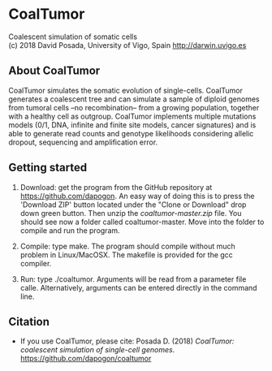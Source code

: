 # CoalTumor
Coalescent simulation of somatic cells  
(c) 2018 David Posada, University of Vigo, Spain <http://darwin.uvigo.es>

## About CoalTumor
CoalTumor simulates the somatic evolution of single-cells. CoalTumor generates a coalescent tree and can simulate a sample of diploid genomes from tumoral cells –no recombination– from a growing population, together with a healthy cell as outgroup. CoalTumor implements multiple mutations models (0/1, DNA, infinite and finite site models, cancer signatures) and is able to generate read counts and genotype likelihoods considering allelic dropout, sequencing and amplification error.

## Getting started

1. Download: get the program from the GitHub repository at <https://github.com/dapogon>. An easy way of doing this is to press the 'Download ZIP' button located under the "Clone or Download" drop down green button. Then unzip the *coaltumor-master.zip* file. You should see now a folder called coaltumor-master. Move into the folder to compile and run the program.

2. Compile: type make. The program should compile without much problem in Linux/MacOSX. The makefile is provided for the gcc compiler.

3. Run: type ./coaltumor. Arguments will be read from a parameter file calle. Alternatively, arguments can be entered directly in the command line.


## Citation

- If you use CoalTumor, please cite: Posada D. (2018) *CoalTumor: coalescent simulation of single-cell genomes*. <https://github.com/dapogon/coaltumor>

